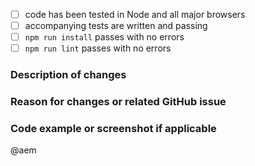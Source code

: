 - [ ] code has been tested in Node and all major browsers
- [ ] accompanying tests are written and passing
- [ ] `npm run install` passes with no errors
- [ ] `npm run lint` passes with no errors

### Description of changes


### Reason for changes or related GitHub issue


### Code example or screenshot if applicable


@aem
